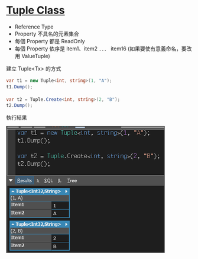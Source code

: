 # [Tuple Class](https://docs.microsoft.com/zh-tw/dotnet/api/system.tuple?view=netframework-4.8)

- Reference Type
- Property 不具名的元素集合
- 每個 Property 都是 ReadOnly
- 每個 Property 依序是 item1、item2 ．．． item16 (如果要使有意義命名，要改用 ValueTuple)

建立 Tuple\<Tx> 的方式

```csharp
var t1 = new Tuple<int, string>(1, "A");
t1.Dump();

var t2 = Tuple.Create<int, string>(2, "B");
t2.Dump();
```

執行結果

![Text](_images/01.png)

